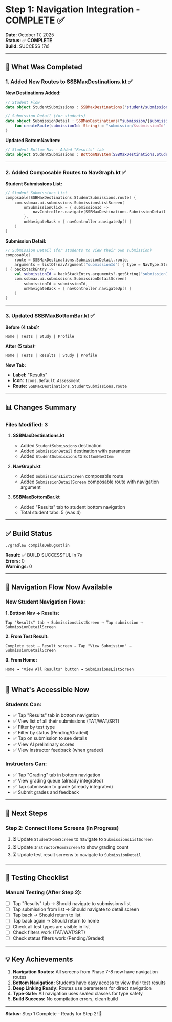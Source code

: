 # Step 1: Navigation Integration - COMPLETE ✅

**Date:** October 17, 2025  
**Status:** ✅ **COMPLETE**  
**Build:** SUCCESS (7s)

---

## 🎉 What Was Completed

### 1. Added New Routes to SSBMaxDestinations.kt ✅

**New Destinations Added:**
```kotlin
// Student Flow
data object StudentSubmissions : SSBMaxDestinations("student/submissions")

// Submission Detail (for students)
data object SubmissionDetail : SSBMaxDestinations("submission/{submissionId}") {
    fun createRoute(submissionId: String) = "submission/$submissionId"
}
```

**Updated BottomNavItem:**
```kotlin
// Student Bottom Nav - Added "Results" tab
data object StudentSubmissions : BottomNavItem(SSBMaxDestinations.StudentSubmissions.route, "Results")
```

---

### 2. Added Composable Routes to NavGraph.kt ✅

**Student Submissions List:**
```kotlin
// Student Submissions List
composable(SSBMaxDestinations.StudentSubmissions.route) {
    com.ssbmax.ui.submissions.SubmissionsListScreen(
        onSubmissionClick = { submissionId ->
            navController.navigate(SSBMaxDestinations.SubmissionDetail.createRoute(submissionId))
        },
        onNavigateBack = { navController.navigateUp() }
    )
}
```

**Submission Detail:**
```kotlin
// Submission Detail (for students to view their own submission)
composable(
    route = SSBMaxDestinations.SubmissionDetail.route,
    arguments = listOf(navArgument("submissionId") { type = NavType.StringType })
) { backStackEntry ->
    val submissionId = backStackEntry.arguments?.getString("submissionId") ?: ""
    com.ssbmax.ui.submissions.SubmissionDetailScreen(
        submissionId = submissionId,
        onNavigateBack = { navController.navigateUp() }
    )
}
```

---

### 3. Updated SSBMaxBottomBar.kt ✅

**Before (4 tabs):**
```
Home | Tests | Study | Profile
```

**After (5 tabs):**
```
Home | Tests | Results | Study | Profile
```

**New Tab:**
- **Label:** "Results"
- **Icon:** `Icons.Default.Assessment`
- **Route:** `SSBMaxDestinations.StudentSubmissions.route`

---

## 📊 Changes Summary

### Files Modified: 3
1. **SSBMaxDestinations.kt**
   - Added `StudentSubmissions` destination
   - Added `SubmissionDetail` destination with parameter
   - Added `StudentSubmissions` to `BottomNavItem`

2. **NavGraph.kt**
   - Added `SubmissionsListScreen` composable route
   - Added `SubmissionDetailScreen` composable route with navigation argument

3. **SSBMaxBottomBar.kt**
   - Added "Results" tab to student bottom navigation
   - Total student tabs: 5 (was 4)

---

## ✅ Build Status

```bash
./gradlew compileDebugKotlin
```

**Result:** ✅ BUILD SUCCESSFUL in 7s  
**Errors:** 0  
**Warnings:** 0

---

## 🔄 Navigation Flow Now Available

### New Student Navigation Flows:

**1. Bottom Nav → Results:**
```
Tap "Results" tab → SubmissionsListScreen → Tap submission → SubmissionDetailScreen
```

**2. From Test Result:**
```
Complete test → Result screen → Tap "View Submission" → SubmissionDetailScreen
```

**3. From Home:**
```
Home → "View All Results" button → SubmissionsListScreen
```

---

## 🎯 What's Accessible Now

### Students Can:
- ✅ Tap "Results" tab in bottom navigation
- ✅ View list of all their submissions (TAT/WAT/SRT)
- ✅ Filter by test type
- ✅ Filter by status (Pending/Graded)
- ✅ Tap on submission to see details
- ✅ View AI preliminary scores
- ✅ View instructor feedback (when graded)

### Instructors Can:
- ✅ Tap "Grading" tab in bottom navigation
- ✅ View grading queue (already integrated)
- ✅ Tap submission to grade (already integrated)
- ✅ Submit grades and feedback

---

## 🚀 Next Steps

### Step 2: Connect Home Screens (In Progress)
1. ⏳ Update `StudentHomeScreen` to navigate to `SubmissionsListScreen`
2. ⏳ Update `InstructorHomeScreen` to show grading count
3. ⏳ Update test result screens to navigate to `SubmissionDetail`

---

## 🧪 Testing Checklist

### Manual Testing (After Step 2):
- [ ] Tap "Results" tab → Should navigate to submissions list
- [ ] Tap submission from list → Should navigate to detail screen
- [ ] Tap back → Should return to list
- [ ] Tap back again → Should return to home
- [ ] Check all test types are visible in list
- [ ] Check filters work (TAT/WAT/SRT)
- [ ] Check status filters work (Pending/Graded)

---

## 💡 Key Achievements

1. **Navigation Routes:** All screens from Phase 7-8 now have navigation routes
2. **Bottom Navigation:** Students have easy access to view their test results
3. **Deep Linking Ready:** Routes use parameters for direct navigation
4. **Type-Safe:** All navigation uses sealed classes for type safety
5. **Build Success:** No compilation errors, clean build

---

**Status:** Step 1 Complete - Ready for Step 2! 🎉

